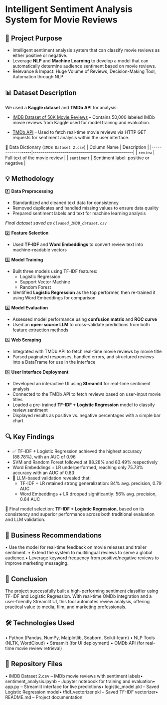 # Intelligent Sentiment Analysis System for Movie Reviews
## 📌 Project Purpose
- Intelligent sentiment analysis system that can classify movie reviews as either positive or negative.
- Leverage **NLP** and **Machine Learning** to develop a model that can automatically determine audience sentiment based on movie reviews.
- Relevance & Impact: Huge Volume of Reviews, Decision-Making Tool, Automation through NLP

## 📊 Dataset Description
We used a **Kaggle dataset** and **TMDb API** for analysis:

- [IMDB Dataset of 50K Movie Reviews](https://www.kaggle.com/datasets/lakshmi25npathi/imdb-dataset-of-50k-movie-reviews) – Contains 50,000 labeled IMDb movie reviews from Kaggle used for model training and evaluation.

- [TMDb API](https://developer.themoviedb.org/docs/getting-started) – Used to fetch real-time movie reviews via HTTP GET requests for sentiment analysis within the user interface.

📖 Data Dictionary (`IMDB Dataset 2.csv`)
 | Column Name      | Description                                      |
 |------------------|--------------------------------------------------|
 | `review`         | Full text of the movie review                    |
 | `sentiment`      | Sentiment label: positive or negative            |


## 💡 Methodology
1️⃣ **Data Preprocessing**
- Standardized and cleaned text data for consistency
- Removed duplicates and handled missing values to ensure data quality
- Prepared sentiment labels and text for machine learning analysis
  
*Final dataset saved as `Cleaned_IMDB_dataset.csv`*

2️⃣ **Feature Selection**
- Used **TF-IDF** and **Word Embeddings** to convert review text into machine-readable vectors

3️⃣ **Model Training**
- Built three models using TF-IDF features:
  - Logistic Regression
  - Support Vector Machine
  - Random Forest
- Identified **Logistic Regression** as the top performer, then re-trained it using Word Embeddings for comparison

4️⃣ **Model Evaluation**
- Assessed model performance using **confusion matrix** and **ROC curve**
- Used an **open-source LLM** to cross-validate predictions from both feature extraction methods

5️⃣ **Web Scraping**
- Integrated with TMDb API to fetch real-time movie reviews by movie title
- Parsed paginated responses, handled errors, and structured reviews into a DataFrame for use in the interface

6️⃣ **User Interface Deployment**
- Developed an interactive UI using **Streamlit** for real-time sentiment analysis
- Connected to the TMDb API to fetch reviews based on user-input movie titles
- Loaded a pre-trained **TF-IDF + Logistic Regression** model to classify review sentiment
- Displayed results as positive vs. negative percentages with a simple bar chart

## 🔍 Key Findings
- ✅ TF-IDF + Logistic Regression achieved the highest accuracy (88.78%), with an AUC of 0.96
- SVM and Random Forest followed at 88.28% and 83.49% respectively
- Word Embeddings + LR underperformed, reaching only 75.73% accuracy with an AUC of 0.83
- 🧠 LLM-based validation revealed that:
  - TF-IDF + LR retained strong generalization: 84% avg. precision, 0.79 AUC
  - Word Embeddings + LR dropped significantly: 56% avg. precision, 0.64 AUC

📌 Final model selection: **TF-IDF + Logistic Regression**, based on its consistency and superior performance across both traditional evaluation and LLM validation.

## 🚀 Business Recommendations
• Use the model for real-time feedback on movie releases and trailer sentiment.
• Extend the system to multilingual reviews to serve a global audience.• Leverage keyword frequency from positive/negative reviews to improve marketing messaging.

## 📌 Conclusion
The project successfully built a high-performing sentiment classifier using TF-IDF and Logistic Regression. With real-time OMDb integration and a user-friendly Streamlit UI, this tool automates review analysis, offering practical value to media, film, and marketing professionals.

## 🛠 Technologies Used
• Python (Pandas, NumPy, Matplotlib, Seaborn, Scikit-learn)
• NLP Tools (NLTK, WordCloud)
• Streamlit (for UI deployment)
• OMDb API (for real-time movie review retrieval)

## 📂 Repository Files

• IMDB Dataset 2.csv – IMDb movie reviews with sentiment labels• sentiment_analysis.ipynb – Jupyter notebook for training and evaluation• app.py – Streamlit interface for live predictions• logistic_model.pkl – Saved Logistic Regression model• tfidf_vectorizer.pkl – Saved TF-IDF vectorizer• README.md – Project documentation
